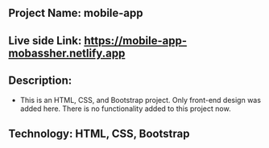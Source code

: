 ## Project Name: mobile-app


## Live side Link: https://mobile-app-mobassher.netlify.app


## Description:
- This is an HTML, CSS, and Bootstrap project. Only front-end design was added here. There is no functionality added to this project now.


## Technology: HTML, CSS, Bootstrap
